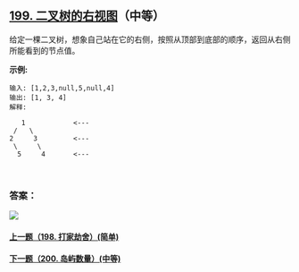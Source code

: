 ## [199. 二叉树的右视图](https://leetcode-cn.com/problems/binary-tree-right-side-view/)（中等）

给定一棵二叉树，想象自己站在它的右侧，按照从顶部到底部的顺序，返回从右侧所能看到的节点值。

**示例:**

```
输入: [1,2,3,null,5,null,4]
输出: [1, 3, 4]
解释:

   1            <---
 /   \
2     3         <---
 \     \
  5     4       <---
```

<br/>

### 答案：







![](https://img-blog.csdnimg.cn/20200807155236311.png)

#### [上一题（198. 打家劫舍）(简单)](https://github.com/sdwwld/leetCode/blob/master/src/main/java/com/wld/java/leetcode/leetCode0198.md)

#### [下一题（200. 岛屿数量）(中等)](https://github.com/sdwwld/leetCode/blob/master/src/main/java/com/wld/java/leetcode/leetCode0200.md)